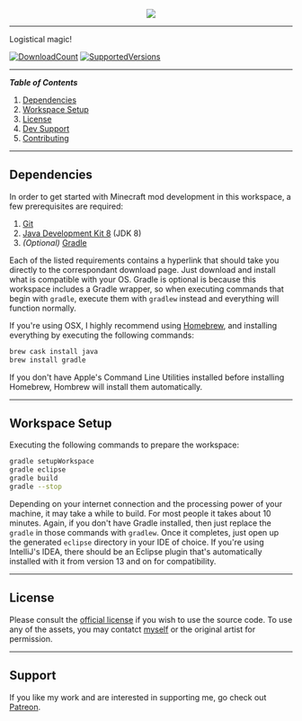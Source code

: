 <p align="center"><img src="https://github.com/T145/magistics/blob/1.11.2/src/main/resources/logo.png"/></p>

***

Logistical magic!

[![DownloadCount](http://cf.way2muchnoise.eu/magistics.svg)](https://minecraft.curseforge.com/projects/magistics)
[![SupportedVersions](http://cf.way2muchnoise.eu/versions/For%20MC%20_magistics_all.svg)](https://minecraft.curseforge.com/projects/magistics)

---
**_Table of Contents_**

1. [Dependencies](https://github.com/T145/magistics#dependencies)
2. [Workspace Setup](https://github.com/T145/magistics#workspace-setup)
3. [License](https://github.com/T145/magistics#development)
4. [Dev Support](https://github.com/T145/magistics#support)
5. [Contributing](https://github.com/T145/magistics/blob/1.11.2/.github/CONTRIBUTING.md)

---

## Dependencies

In order to get started with Minecraft mod development in this workspace, a few prerequisites are required:

1. [Git](https://git-scm.com/downloads)
2. [Java Development Kit 8](http://www.oracle.com/technetwork/java/javase/downloads/jdk8-downloads-2133151.html) (JDK 8)
3. *(Optional)* [Gradle](http://gradle.org/gradle-download/)

Each of the listed requirements contains a hyperlink that should take you directly to the correspondant download page.
Just download and install what is compatible with your OS.
Gradle is optional is because this workspace includes a Gradle wrapper,
so when executing commands that begin with `gradle`,
execute them with `gradlew` instead and everything will function normally.

If you're using OSX, I highly recommend using [Homebrew](https://brew.sh/),
and installing everything by executing the following commands:
```bash
brew cask install java
brew install gradle
```
If you don't have Apple's Command Line Utilities installed before installing Homebrew, Hombrew will install them automatically.

---

## Workspace Setup

Executing the following commands to prepare the workspace:
```bash
gradle setupWorkspace
gradle eclipse
gradle build
gradle --stop
```
Depending on your internet connection and the processing power of your machine, it may take a while to build.
For most people it takes about 10 minutes.
Again, if you don't have Gradle installed, then just replace the `gradle` in those commands with `gradlew`.
Once it completes, just open up the generated `eclipse` directory in your IDE of choice.
If you're using IntelliJ's IDEA,
there should be an Eclipse plugin that's automatically installed with it from version 13 and on for compatibility.

---

## License

Please consult the [official license](http://www.apache.org/licenses/LICENSE-2.0) if you wish to use the source code.
To use any of the assets, you may contatct [myself](https://github.com/T145) or the original artist for permission.

---

## Support

If you like my work and are interested in supporting me, go check out [Patreon](https://www.patreon.com/user?u=152139).
